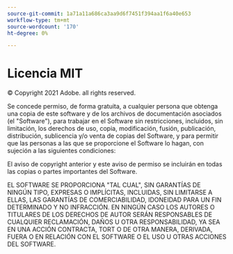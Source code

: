 ```yaml
---
source-git-commit: 1a71a11a686ca3aa9d6f7451f394aa1f6a40e653
workflow-type: tm+mt
source-wordcount: '170'
ht-degree: 0%

---
```

# Licencia MIT

© Copyright 2021 Adobe. all rights reserved.

Se concede permiso, de forma gratuita, a cualquier persona que obtenga una copia de este software y de los archivos de documentación asociados (el &quot;Software&quot;), para trabajar en el Software sin restricciones, incluidos, sin limitación, los derechos de uso, copia, modificación, fusión, publicación, distribución, sublicencia y/o venta de copias del Software, y para permitir que las personas a las que se proporcione el Software lo hagan, con sujeción a las siguientes condiciones:

El aviso de copyright anterior y este aviso de permiso se incluirán en todas las copias o partes importantes del Software.

EL SOFTWARE SE PROPORCIONA &quot;TAL CUAL&quot;, SIN GARANTÍAS DE NINGÚN TIPO, EXPRESAS O IMPLÍCITAS, INCLUIDAS, SIN LIMITARSE A ELLAS, LAS GARANTÍAS DE COMERCIABILIDAD, IDONEIDAD PARA UN FIN DETERMINADO Y NO INFRACCIÓN. EN NINGÚN CASO LOS AUTORES O TITULARES DE LOS DERECHOS DE AUTOR SERÁN RESPONSABLES DE CUALQUIER RECLAMACIÓN, DAÑOS U OTRA RESPONSABILIDAD, YA SEA EN UNA ACCIÓN CONTRACTA, TORT O DE OTRA MANERA, DERIVADA, FUERA O EN RELACIÓN CON EL SOFTWARE O EL USO U OTRAS ACCIONES DEL SOFTWARE.
